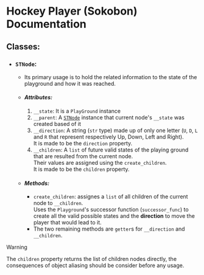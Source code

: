 # Hockey Player (Sokobon) Documentation
## Classes:

- ### `STNode`:
  - Its primary usage is to hold the related information to the state of the playground and how it was reached.
    
  - #### __*Attributes:*__
    1. `__state`: It is a `PlayGround` instance
    2. `__parent`: A [`STNode`](#stnode) instance that current node's `__state` was created based of it
    3. `__direction`: A string (`str` type) made up of only one letter (`U`, `D`, `L` and `R` that represent respectively Up, Down, Left and Right).
       <br> It is made to be the `direction` property.
    5. `__children`: A `list` of future valid states of the playing ground that are resulted from the current node. <br> Their values are assigned using the `create_children`.
       <br> It is made to be the `children` property.
       
  - #### __*Methods:*__
    - `create_children`: assignes a `list` of all children of the current node to `__children`. <br> Uses the `Playground`'s successor function (`successor_func`) to create all the valid possible states and
    the __direction__ to move the player that would lead to it.
    - The two remaining methods are `getter`s for `__direction` and `__children`.
      
> [!warning]
> 
> The `children` property returns the list of children nodes directly, the consequences of object aliasing should be consider before any usage. 
